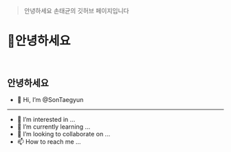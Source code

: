 > 안녕하세요 손태균의 깃허브 페이지입니다<br/>

# 👀안녕하세요<br/><br/>  

## 안녕하세요


- 👋 Hi, I’m @SonTaegyun
---
- 👀 I’m interested in ...
- 🌱 I’m currently learning ...
- 💞️ I’m looking to collaborate on ...
- 📫 How to reach me ...



<!---
SonTaegyun/SonTaegyun is a ✨ special ✨ repository because its `README.md` (this file) appears on your GitHub profile.
You can click the Preview link to take a look at your changes.
--->
